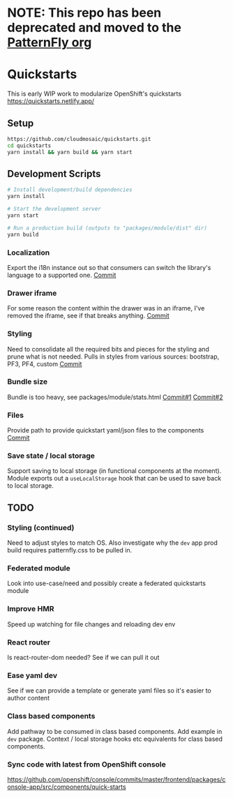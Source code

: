 # NOTE: This repo has been deprecated and moved to the [PatternFly org](https://github.com/patternfly/patternfly-quickstarts)

# Quickstarts

This is early WIP work to modularize OpenShift's quickstarts
https://quickstarts.netlify.app/

## Setup

```bash
https://github.com/cloudmosaic/quickstarts.git
cd quickstarts
yarn install && yarn build && yarn start
```

## Development Scripts
```sh
# Install development/build dependencies
yarn install

# Start the development server
yarn start

# Run a production build (outputs to "packages/module/dist" dir)
yarn build
```

### Localization
Export the i18n instance out so that consumers can switch the library's language to a supported one.
[Commit](https://github.com/cloudmosaic/quickstarts/commit/fe24f9be99bfe201862d87131e94592135ff01ed)
### Drawer iframe
For some reason the content within the drawer was in an iframe, I've removed the iframe, see if that breaks anything.
[Commit](https://github.com/cloudmosaic/quickstarts/commit/d235430b0d1d7c561c8957f2a84d9220e871df36)
### Styling
Need to consolidate all the required bits and pieces for the styling and prune what is not needed. Pulls in styles from various sources: bootstrap, PF3, PF4, custom
[Commit](https://github.com/cloudmosaic/quickstarts/commit/d235430b0d1d7c561c8957f2a84d9220e871df36)
### Bundle size
Bundle is too heavy, see packages/module/stats.html
[Commit#1](https://github.com/cloudmosaic/quickstarts/commit/ca2d575e32b46b344724de5ce6f2057107a63c75)
[Commit#2](https://github.com/cloudmosaic/quickstarts/commit/034640f76d89624fbdeb78cbf34f74fafed6c009)
### Files
Provide path to provide quickstart yaml/json files to the components
[Commit](https://github.com/cloudmosaic/quickstarts/commit/2de199036f7ed9bf77c3330d26f84207379bc1e1)
### Save state / local storage
Support saving to local storage (in functional components at the moment). Module exports out a `useLocalStorage` hook that can be used to save back to local storage.

## TODO
### Styling (continued)
Need to adjust styles to match OS.
Also investigate why the `dev` app prod build requires patternfly.css to be pulled in.
### Federated module
Look into use-case/need and possibly create a federated quickstarts module
### Improve HMR
Speed up watching for file changes and reloading dev env
### React router
Is react-router-dom needed? See if we can pull it out
### Ease yaml dev
See if we can provide a template or generate yaml files so it's easier to author content
### Class based components
Add pathway to be consumed in class based components.
Add example in `dev` package.
Context / local storage hooks etc equivalents for class based components.
### Sync code with latest from OpenShift console
https://github.com/openshift/console/commits/master/frontend/packages/console-app/src/components/quick-starts

